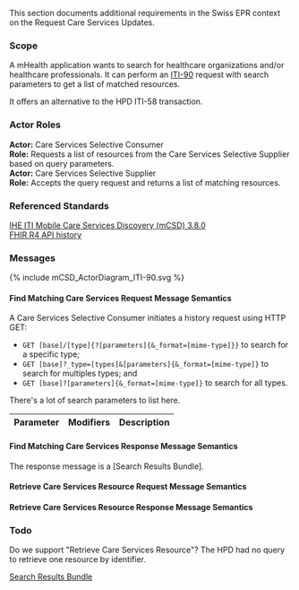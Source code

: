 This section documents additional requirements in the Swiss EPR context on the Request Care Services Updates.

### Scope

A mHealth application wants to search for healthcare organizations and/or healthcare professionals. It can perform an
[ITI-90](iti-90.html) request with search parameters to get a list of matched resources.

It offers an alternative to the HPD ITI-58 transaction.

### Actor Roles

**Actor:** Care Services Selective Consumer<br>
**Role:** Requests a list of resources from the Care Services Selective Supplier based on query parameters.<br>
**Actor:** Care Services Selective Supplier<br>
**Role:** Accepts the query request and returns a list of matching resources.

### Referenced Standards

[IHE ITI Mobile Care Services Discovery (mCSD) 3.8.0](https://profiles.ihe.net/ITI/mCSD/3.8.0/)<br>
[FHIR R4 API history](http://hl7.org/fhir/R4/http.html#history)

### Messages

<div>{% include mCSD_ActorDiagram_ITI-90.svg %}</div>

#### Find Matching Care Services Request Message Semantics

A Care Services Selective Consumer initiates a history request using HTTP GET:

- `GET [base]/[type]{?[parameters]{&_format=[mime-type]}}` to search for a specific type;
- `GET [base]?_type=[types]&[parameters]{&_format=[mime-type]}` to search for multiples types; and 
- `GET [base]?[parameters]{&_format=[mime-type]}` to search for all types.

There's a lot of search parameters to list here.

| Parameter  | Modifiers | Description |
|------------|-----------|-------------|

#### Find Matching Care Services Response Message Semantics

The response message is a [Search Results Bundle].

#### Retrieve Care Services Resource Request Message Semantics
#### Retrieve Care Services Resource Response Message Semantics

### Todo

Do we support "Retrieve Care Services Resource"? The HPD had no query to retrieve one resource by identifier.

[Search Results Bundle](http://hl7.org/fhir/R4/bundle.html#searchset)
